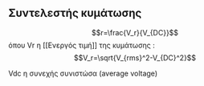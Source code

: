 ## Συντελεστής κυμάτωσης
$$r=\frac{V_r}{V_{DC}}$$
όπου 
Vr η [[Ενεργός τιμή]] της κυμάτωσης : $$V_r=\sqrt{V_{rms}^2-V_{DC}^2}$$

Vdc η συνεχής συνιστώσα (average voltage)